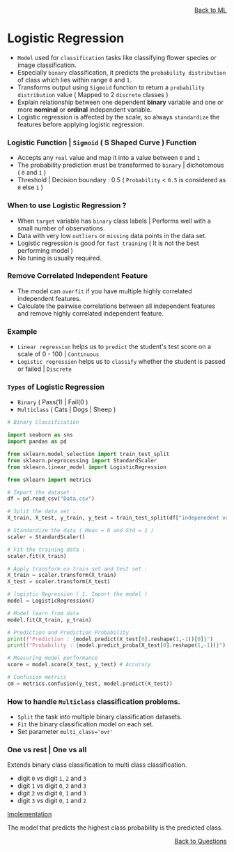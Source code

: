 <p align='right'><a align="right" href="https://github.com/KIRANKUMAR7296/Library/blob/main/Machine%20Learning/Machine%20Learning%20Models.md">Back to ML</a></p>

# Logistic Regression

- `Model` used for `classification` tasks like classifying flower species or image classification.
- Especially `binary` classification, it predicts the `probability distribution` of class which lies within range `0` and `1`.
- Transforms output using `Sigmoid` function to return a `probability distribution` value ( Mapped to 2 `discrete` classes )
- Explain relationship between one dependent **binary** variable and one or more **nominal** or **ordinal** independent variable.
- Logistic regression is affected by the scale, so always `standardize` the features before applying logistic regression. 

### Logistic Function  | `Sigmoid` ( S Shaped Curve ) Function
- Accepts any `real` value and map it into a value between `0` and `1`
- The probability prediction must be transformed to `binary` | dichotomous ( `0` and `1` )
- Threshold | Decision boundary : 0.5 ( `Probability` < `0.5` is considered as `0` else `1` )

### When to use Logistic Regression ?
- When `target` variable has `binary` class labels | Performs well with a small number of observations.
- Data with very low `outliers` or `missing` data points in the data set.
- Logistic regression is good for `fast training` ( It is not the best performing model )
- No tuning is usually required.

### Remove Correlated Independent Feature
- The model can `overfit` if you have multiple highly correlated independent features.
- Calculate the pairwise correlations between all independent features and remove highly correlated independent feature.

### Example
- `Linear regression` helps us to `predict` the student's test score on a scale of 0 - 100 | `Continuous`
- `Logistic regression` helps us to `classify` whether the student is passed or failed | `Discrete`

### `Types` of Logistic Regression
- `Binary` ( Pass(1) | Fail(0 )  
- `Multiclass` ( Cats | Dogs | Sheep )

```python
# Binary Classification

import seaborn as sns
import pandas as pd

from sklearn.model_selection import train_test_split
from sklearn.preprocessing import StandardScaler
from sklearn.linear_model import LogisticRegression

from sklearn import metrics

# Import the dataset :
df = pd.read_csv("Data.csv")

# Split the data set :
X_train, X_test, y_train, y_test = train_test_split(df["indepenedent variable"], df["target variable"], random_state = 0]

# Standardize the data ( Mean = 0 and Std = 1 )
scaler = StandardScaler()

# Fit the training data : 
scaler.fit(X_train)

# Apply transform on train set and test set :
X_train = scaler.transform(X_train)
X_test = scaler.transform(X_test)

# logistic Regression ( 1. Import the model )
model = LogisticRegression()

# Model learn from data
model.fit(X_train, y_train)

# Prediction and Prediction Probability
print(f"Prediction : {model.predict(X_test[0].reshape(1,-1))[0]}")
print(f"Probability : {model.predict_proba(X_test[0].reshape(1,-1))}")

# Measuring model performance
score = model.score(X_test, y_test) # Accuracy

# Confusion metrics
cm = metrics.confusion(y_test, model.predict(X_test))

```

### How to handle `Multiclass` classification problems.

- `Split` the task into multiple binary classification datasets.
- `Fit` the binary classification model on each set.
- Set parameter `multi_class='ovr'`

### One vs rest | One vs all

Extends binary class classification to multi class classification.

- digit `0` vs digit `1`, `2` and `3`
- digit `1` vs digit `0`, `2` and `3`
- digit `2` vs digit `0`, `1` and `3`
- digit `3` vs digit `0`, `1` and `2`

[Implementation](https://github.com/KIRANKUMAR7296/Algorithms/blob/main/Code/05.Logistic%20Regression%20for%20Multiclass%20Classification.ipynb)

The model that predicts the highest class probability is the predicted class.
<p align='right'><a align="right" href="https://github.com/KIRANKUMAR7296/Library/blob/main/Interview.md">Back to Questions</a></p>
